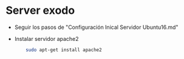 # Server exodo

*	Seguir los pasos de  "Configuración Inical Servidor Ubuntu16.md"

*	Instalar servidor apache2

	```bash
		sudo apt-get install apache2
	```